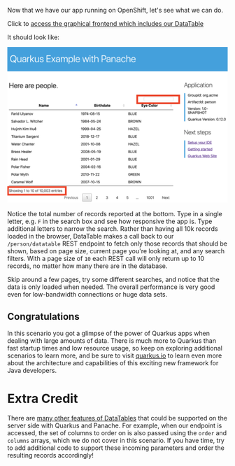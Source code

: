 Now that we have our app running on OpenShift, let's see what we can do.

Click to [access the graphical frontend which includes our DataTable](http://quarkus-datatable-quarkus.[[HOST_SUBDOMAIN]]-80-[[KATACODA_HOST]].environments.katacoda.com)

It should look like:

![Web Console Overview](../../../assets/middleware/quarkus/panache-datatable.png)

Notice the total number of records reported at the bottom. Type in a single letter, e.g. `F` in the search box and see how responsive the app is. Type additional letters to narrow the search. Rather than having all 10k records loaded in the browser, DataTable makes a call back to our `/person/datatable` REST endpoint to fetch only those records that should be shown, based on page size, current page you're looking at, and any search filters. With a page size of `10` each REST call will only return up to 10 records, no matter how many there are in the database.

Skip around a few pages, try some different searches, and notice that the data is only loaded when needed. The overall performance is very good even for low-bandwidth connections or huge data sets.

## Congratulations

In this scenario you got a glimpse of the power of Quarkus apps when dealing with large amounts of data. There is much more to Quarkus than fast startup times and low resource usage, so keep on exploring additional scenarios to learn more, and be sure to visit [quarkus.io](https://quarkus.io) to learn even more about the architecture and capabilities of this exciting new framework for Java developers. 

# Extra Credit

There are [many other features of DataTables](https://datatables.net/manual/server-side) that could be supported on the server side with Quarkus and Panache. For example, when our endpoint is accessed, the set of columns to order on is also passed using the `order` and `columns` arrays, which we do not cover in this scenario. If you have time, try to add additional code to support these incoming parameters and order the resulting records accordingly!
